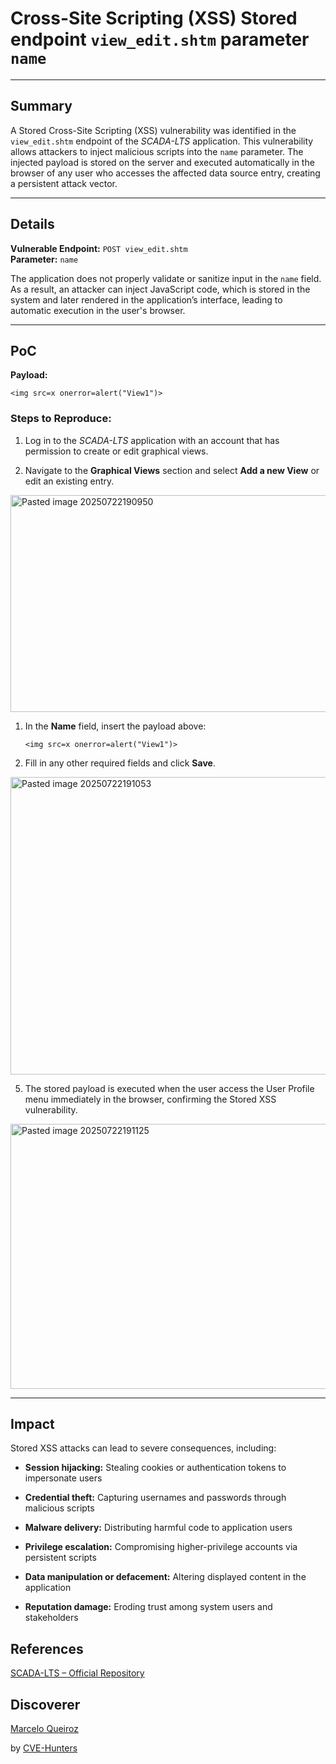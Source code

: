 # Cross-Site Scripting (XSS) Stored endpoint `view_edit.shtm` parameter `name`

---

## Summary

A Stored Cross-Site Scripting (XSS) vulnerability was identified in the `view_edit.shtm` endpoint of the _SCADA-LTS_ application. This vulnerability allows attackers to inject malicious scripts into the `name` parameter. The injected payload is stored on the server and executed automatically in the browser of any user who accesses the affected data source entry, creating a persistent attack vector.

---

## Details

**Vulnerable Endpoint:** `POST view_edit.shtm`  
**Parameter:** `name`

The application does not properly validate or sanitize input in the `name` field. As a result, an attacker can inject JavaScript code, which is stored in the system and later rendered in the application’s interface, leading to automatic execution in the user's browser.

---

## PoC

**Payload:**

`<img src=x onerror=alert("View1")>`

### Steps to Reproduce:

1. Log in to the _SCADA-LTS_ application with an account that has permission to create or edit graphical views.
    
2. Navigate to the **Graphical Views** section and select **Add a new View** or edit an existing entry.

<img width="709" height="347" alt="Pasted image 20250722190950" src="https://github.com/user-attachments/assets/7bba11b5-1324-4581-b379-540950310a43" />


1. In the **Name** field, insert the payload above:
          
    `<img src=x onerror=alert("View1")>`
    
2. Fill in any other required fields and click **Save**.

<img width="846" height="476" alt="Pasted image 20250722191053" src="https://github.com/user-attachments/assets/45577906-18bb-44d2-bb07-5938c8072593" />


5. The stored payload is executed when the user access the User Profile menu immediately in the browser, confirming the Stored XSS vulnerability.

<img width="917" height="424" alt="Pasted image 20250722191125" src="https://github.com/user-attachments/assets/80fc86d3-e70b-47f0-9951-ad3fe6e10c2f" />

  

---

## Impact

Stored XSS attacks can lead to severe consequences, including:

- **Session hijacking:** Stealing cookies or authentication tokens to impersonate users
    
- **Credential theft:** Capturing usernames and passwords through malicious scripts
    
- **Malware delivery:** Distributing harmful code to application users
    
- **Privilege escalation:** Compromising higher-privilege accounts via persistent scripts
    
- **Data manipulation or defacement:** Altering displayed content in the application
    
- **Reputation damage:** Eroding trust among system users and stakeholders


## References

[SCADA-LTS – Official Repository](https://github.com/SCADA-LTS/Scada-LTS)

## Discoverer

[Marcelo Queiroz](www.linkedin.com/in/marceloqueirozjr) 

by [CVE-Hunters](https://github.com/Sec-Dojo-Cyber-House/cve-hunters)